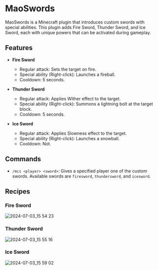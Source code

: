 # MaoSwords

MaoSwords is a Minecraft plugin that introduces custom swords with special abilities. This plugin adds Fire Sword, Thunder Sword, and Ice Sword, each with unique powers that can be activated during gameplay.

## Features

- **Fire Sword**
  - Regular attack: Sets the target on fire.
  - Special ability (Right-click): Launches a fireball.
  - Cooldown: 5 seconds.

- **Thunder Sword**
  - Regular attack: Applies Wither effect to the target.
  - Special ability (Right-click): Summons a lightning bolt at the target block.
  - Cooldown: 5 seconds.

- **Ice Sword**
  - Regular attack: Applies Slowness effect to the target.
  - Special ability (Right-click): Launches a snowball.
  - Cooldown: Not.

## Commands

- `/mcs <player> <sword>`: Gives a specified player one of the custom swords. Available swords are `firesword`, `thundersword`, and `icesword`.

## Recipes

### Fire Sword

  ![2024-07-03_15 54 23](https://github.com/maoarbuz/MaoSwords/assets/137228787/690ac1d8-7feb-4a53-bf3c-83d1a78ac1e5)

### Thunder Sword

  ![2024-07-03_15 55 16](https://github.com/maoarbuz/MaoSwords/assets/137228787/a91c8315-478f-4f41-8439-4a9831c6980b)


### Ice Sword

  ![2024-07-03_15 59 02](https://github.com/maoarbuz/MaoSwords/assets/137228787/dcdc69b4-160b-4ea2-a9cd-cd9ddcee41b3)
